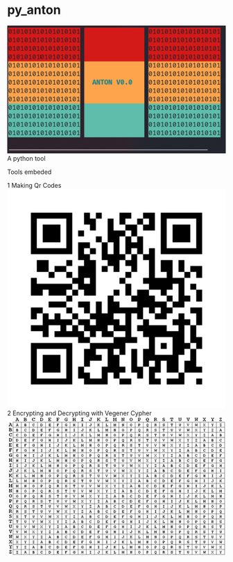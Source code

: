# py_anton
![alt text](assets/gen/anton.png)
A python tool


Tools embeded

1 Making Qr Codes
![alt text](assets/gen/qrcode.png)
2 Encrypting and Decrypting with Vegener Cypher
![alt text](assets/gen/vg.jpg)
